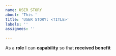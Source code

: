 ```yaml
---
name: USER STORY
about: 'This '
title: 'USER STORY: <TITLE>'
labels: ''
assignees: ''

---
```


As a **role** I can **capability** so that **received benefit**
